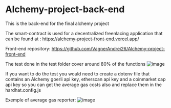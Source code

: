 # Alchemy-project-back-end
This is the back-end for the final alchemy project

The smart-contract is used for a decentralized freenlacing application that can be found at : 
https://alchemy-project-front-end.vercel.app/

Front-end repository: 
https://github.com/VagnerAndrei26/Alchemy-project-front-end

The test done in the test folder cover around 80% of the functions
![image](https://user-images.githubusercontent.com/111457602/217929811-89822e1a-d885-4a92-bbe9-e40caf99d744.png)

If you want to do the test you would need to create a dotenv file that contains an Alchemy goerli api key, etherscan api key and a coinmarket cap api key so you can get the average gas costs also and replace them in the hardhat.config.js

Exemple of average gas reporter:
![image](https://user-images.githubusercontent.com/111457602/217930609-cfa6c9bc-2309-47c4-a954-9a3d511df4ca.png)

